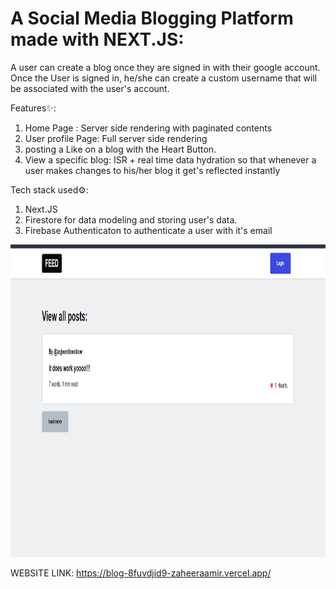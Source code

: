 # A Social Media Blogging Platform made with NEXT.JS:

A user can create a blog once they are signed in with their google account.
Once the User is signed in, he/she can create a custom username that will be associated with the user's account.

Features✨: 
1. Home Page : Server side rendering with paginated contents
2. User profile Page: Full server side rendering
3. posting a Like on a blog with the Heart Button.
4. View a specific blog: ISR + real time data hydration so that whenever a user makes changes to his/her blog it get's reflected instantly

Tech stack used⚙️: 
1. Next.JS
2. Firestore for data modeling and storing user's data.
3. Firebase Authenticaton to authenticate a user with it's email

<img src='./public/Screenshot (1)cropped.png' height=500px width=850px/>

WEBSITE LINK: https://blog-8fuvdjid9-zaheeraamir.vercel.app/
